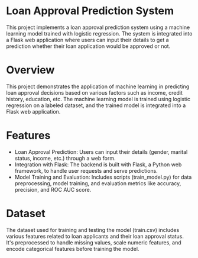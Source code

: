 # Loan Approval Prediction System

This project implements a loan approval prediction system using a machine learning model trained with logistic regression. The system is integrated into a Flask web application where users can input their details to get a prediction whether their loan application would be approved or not.

# Overview

This project demonstrates the application of machine learning in predicting loan approval decisions based on various factors such as income, credit history, education, etc. The machine learning model is trained using logistic regression on a labeled dataset, and the trained model is integrated into a Flask web application.

# Features

   -  Loan Approval Prediction: Users can input their details (gender, marital status, income, etc.) through a web form.
   - Integration with Flask: The backend is built with Flask, a Python web framework, to handle user requests and serve predictions.
   - Model Training and Evaluation: Includes scripts (train_model.py) for data preprocessing, model training, and evaluation metrics like accuracy, precision, and ROC AUC score.

# Dataset

The dataset used for training and testing the model (train.csv) includes various features related to loan applicants and their loan approval status. It's preprocessed to handle missing values, scale numeric features, and encode categorical features before training the model.
